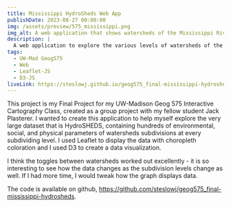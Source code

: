 ```yaml
---
title: Mississippi HydroSheds Web App
publishDate: 2023-08-27 00:00:00
img: /assets/preview/575_mississippi.png
img_alt: A web application that shows watersheds of the Mississippi River in the United States with arrows and toggles to change the subdivision levels and watersheds colored per environmental parameter.
description: |
  A web application to explore the various levels of watersheds of the great Mississippi River.
tags:
  - UW-Mad Geog575
  - Web
  - Leaflet-JS
  - D3-JS
liveLink: https://steslowj.github.io/geog575_final-mississippi-hydrosheds/
---
```


This project is my Final Project for my UW-Madison Geog 575 Interactive Cartography Class, created as a group project with my fellow student Jack Plasterer. I wanted to create this application to help myself explore the very large dataset that is HydroSHEDS, containing hundreds of environmental, social, and physical parameters of watersheds subdivisions at every subdividing level. I used Leaflet to display the data with choropleth coloration and I used D3 to create a data visualization. 

I think the toggles between watersheds worked out excellently - it is so interesting to see how the data changes as the subdivision levels change as well. If I had more time, I would tweak how the graph displays data.

The code is available on github, <a href="https://github.com/steslowj/geog575_final-mississippi-hydrosheds" target="_blank">https://github.com/steslowj/geog575_final-mississippi-hydrosheds</a>.